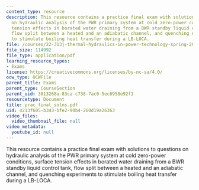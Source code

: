```yaml
---
content_type: resource
description: This resource contains a practice final exam with solutions to questions
  on hydraulic analysis of the PWR primary system at cold zero-power conditions, surface
  tension effects in borated water draining from a BWR standby liquid control tank,
  flow split between a heated and an adiabatic channel, and quenching experiments
  to stimulate boiling heat transfer during a LB-LOCA.
file: /courses/22-313j-thermal-hydraulics-in-power-technology-spring-2007/4213f605b343bfe290b4260d19a26363_prac_final_solns.pdf
file_size: 114992
file_type: application/pdf
learning_resource_types:
- Exams
license: https://creativecommons.org/licenses/by-nc-sa/4.0/
ocw_type: OCWFile
parent_title: Exams
parent_type: CourseSection
parent_uid: 3013268a-83ca-c738-7ac0-5ec6958e92f1
resourcetype: Document
title: prac_final_solns.pdf
uid: 4213f605-b343-bfe2-90b4-260d19a26363
video_files:
  video_thumbnail_file: null
video_metadata:
  youtube_id: null
---
```

This resource contains a practice final exam with solutions to questions on hydraulic analysis of the PWR primary system at cold zero-power conditions, surface tension effects in borated water draining from a BWR standby liquid control tank, flow split between a heated and an adiabatic channel, and quenching experiments to stimulate boiling heat transfer during a LB-LOCA.